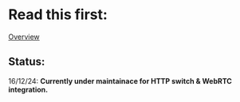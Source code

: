 # Read this first:

[Overview](../Overview.md)

## Status:
16/12/24: **Currently under maintainace for HTTP switch & WebRTC integration.**
